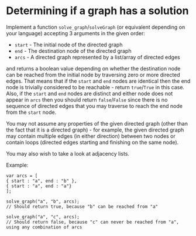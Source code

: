 # Determining if a graph has a solution

Implement a function `solve_graph`/`solveGraph` (or equivalent depending on your language) accepting 3 arguments in the given order:

* `start` - The initial node of the directed graph
* `end` - The destination node of the directed graph
* `arcs` - A directed graph represented by a list/array of directed edges

and returns a boolean value depending on whether the destination node can be reached from the initial node by traversing zero or more directed edges. That means that if the `start` and `end` nodes are identical then the end node is trivially considered to be reachable - return `true`/`True` in this case. Also, if the `start` and `end` nodes are distinct and either node does not appear in `arcs` then you should return `false`/`False` since there is no sequence of directed edges that you may traverse to reach the end node from the `start` node.

You may not assume any properties of the given directed graph (other than the fact that it is a directed graph) - for example, the given directed graph may contain multiple edges (in either direction) between two nodes or contain loops (directed edges starting and finishing on the same node).

You may also wish to take a look at adjacency lists.

Example:

    var arcs = [
    { start : "a", end : "b" },
    { start : "a", end : "a"}
    ];

    solve_graph("a", "b", arcs);
    // Should return true, because "b" can be reached from "a"

    solve_graph("a", "c", arcs);
    // Should return false, because "c" can never be reached from "a", using any combination of arcs